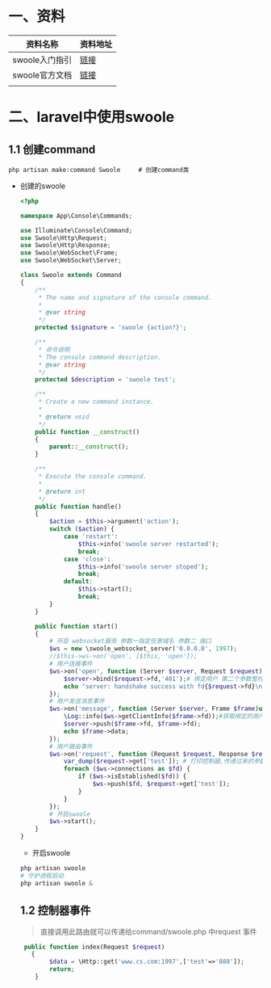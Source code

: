 #  一、资料

| 资料名称       | 资料地址                                         |
| -------------- | ------------------------------------------------ |
| swoole入门指引 | [链接](https://wiki.swoole.com/wiki/page/1.html) |
| swoole官方文档 | [链接](https://wiki.swoole.com/#/)               |
|                |                                                  |

# 二、laravel中使用swoole

## 1.1 创建command

```shell
php artisan make:command Swoole     # 创建command类
```

- 创建的swoole

  ```php
  <?php
  
  namespace App\Console\Commands;
  
  use Illuminate\Console\Command;
  use Swoole\Http\Request;
  use Swoole\Http\Response;
  use Swoole\WebSocket\Frame;
  use Swoole\WebSocket\Server;
  
  class Swoole extends Command
  {
      /**
       * The name and signature of the console command.
       *
       * @var string
       */
      protected $signature = 'swoole {action?}';
  
      /**
       * 命令说明
       * The console command description.
       * @var string
       */
      protected $description = 'swoole test';
  
      /**
       * Create a new command instance.
       *
       * @return void
       */
      public function __construct()
      {
          parent::__construct();
      }
  
      /**
       * Execute the console command.
       *
       * @return int
       */
      public function handle()
      {
          $action = $this->argument('action');
          switch ($action) {
              case 'restart':
                  $this->info('swoole server restarted');
                  break;
              case 'close':
                  $this->info('swoole server stoped');
                  break;
              default:
                  $this->start();
                  break;
          }
      }
  
      public function start()
      {
          # 开启 websocket服务 参数一指定任意域名 参数二 端口
          $ws = new \swoole_websocket_server('0.0.0.0', 1997);
          //$this->ws->on('open', [$this, 'open']);
          # 用户连接事件
          $ws->on('open', function (Server $server, Request $request) {
              $server->bind($request->fd,'401');# 绑定用户 第二个参数暂时写死
              echo "server: handshake success with fd{$request->fd}\n";
          });
          # 用户发送消息事件
          $ws->on('message', function (Server $server, Frame $frame)use ($ws) {
              \Log::info($ws->getClientInfo($frame->fd));#获取绑定的用户信息 记得linux开启storage/logs 写入权限
              $server->push($frame->fd, $frame->fd);
              echo $frame->data;
          });
          # 用户路由事件
          $ws->on('request', function (Request $request, Response $response) use ($ws) {
              var_dump($request->get['test']); # 打印控制器,传递过来的参数
              foreach ($ws->connections as $fd) {
                  if ($ws->isEstablished($fd)) {
                      $ws->push($fd, $request->get['test']);
                  }
              }
          });
          # 开启swoole
          $ws->start();
      }
  }
  
  ```

  - 开启swoole

   ```php
   php artisan swoole
   # 守护进程启动
   php artisan swoole &    
   ```

  

  ## 1.2 控制器事件

  > 直接调用此路由就可以传递给command/swoole.php	中request 事件

  ```php
   public function index(Request $request)
     {
          $data = \Http::get('www.cs.com:1997',['test'=>'888']);
          return;
      }
  ```

  
